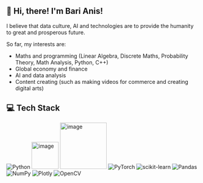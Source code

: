 ## 👾 Hi, there! I'm Bari Anis!

I believe that data culture, AI and technologies are to provide the humanity to great and prosperous future.

So far, my interests are:
- Maths and programming (Linear Algebra, Discrete Maths, Probability Theory, Math Analysis, Python, C++)
- Global economy and finance
- AI and data analysis
- Content creating (such as making videos for commerce and creating digital arts)

## 💻 Tech Stack

![Python](https://img.shields.io/badge/python-3670A0?style=for-the-badge&logo=python&logoColor=ffdd54) 
<a href="https://imgbb.com/"><img src="https://i.ibb.co/VTTDXB4/image.png" alt="image" border="0" width="71"></a>
<a href="https://imgbb.com/"><img src="https://i.ibb.co/3CZsJ5m/image.png" alt="image" border="0" width="122"></a>
![PyTorch](https://img.shields.io/badge/PyTorch-%23EE4C2C.svg?style=for-the-badge&logo=PyTorch&logoColor=white) ![scikit-learn](https://img.shields.io/badge/scikit--learn-%23F7931E.svg?style=for-the-badge&logo=scikit-learn&logoColor=white) ![Pandas](https://img.shields.io/badge/pandas-%23150458.svg?style=for-the-badge&logo=pandas&logoColor=white) ![NumPy](https://img.shields.io/badge/numpy-%23013243.svg?style=for-the-badge&logo=numpy&logoColor=white) ![Plotly](https://img.shields.io/badge/Plotly-%233F4F75.svg?style=for-the-badge&logo=plotly&logoColor=white)
![OpenCV](https://img.shields.io/badge/opencv-%23white.svg?style=for-the-badge&logo=opencv&logoColor=white)


<!-- This is commented out.
![C++](https://img.shields.io/badge/c++-%2300599C.svg?style=for-the-badge&logo=c%2B%2B&logoColor=white)
 -->
 

